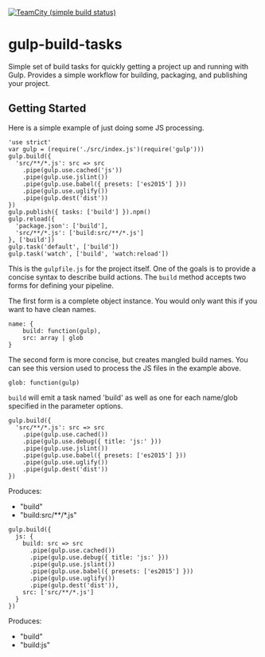 [![TeamCity (simple build status)](https://img.shields.io/teamcity/http/teamcity.jetbrains.com/s/bt345.svg?maxAge=2592000&style=flat-square&label=continuous)](https://build.nativecode.com/viewType.html?buildTypeId=nativecode_opensource_buildconfig_continuous)

# gulp-build-tasks
Simple set of build tasks for quickly getting a project up and running with Gulp.
Provides a simple workflow for building, packaging, and publishing your project.

## Getting Started
Here is a simple example of just doing some JS processing.

```
'use strict'
var gulp = (require('./src/index.js')(require('gulp')))
gulp.build({
  'src/**/*.js': src => src
    .pipe(gulp.use.cached('js'))
    .pipe(gulp.use.jslint())
    .pipe(gulp.use.babel({ presets: ['es2015'] }))
    .pipe(gulp.use.uglify())
    .pipe(gulp.dest('dist'))
})
gulp.publish({ tasks: ['build'] }).npm()
gulp.reload({
  'package.json': ['build'],
  'src/**/*.js': ['build:src/**/*.js']
}, ['build'])
gulp.task('default', ['build'])
gulp.task('watch', ['build', 'watch:reload'])
```

This is the `gulpfile.js` for the project itself. One of the goals is to provide a concise
syntax to describe build actions. The `build` method accepts two forms for defining your
pipeline.

The first form is a complete object instance. You would only want this if you want to have
clean names.
```
name: {
    build: function(gulp),
    src: array | glob
}
```

The second form is more concise, but creates mangled build names. You can see this version
used to process the JS files in the example above.
```
glob: function(gulp)
```

`build` will emit a task named 'build' as well as one for each name/glob specified in the
parameter options.

```
gulp.build({
  'src/**/*.js': src => src
    .pipe(gulp.use.cached())
    .pipe(gulp.use.debug({ title: 'js:' }))
    .pipe(gulp.use.jslint())
    .pipe(gulp.use.babel({ presets: ['es2015'] }))
    .pipe(gulp.use.uglify())
    .pipe(gulp.dest('dist'))
})
```
Produces:
- "build"
- "build:src/\*\*/\*.js"

```
gulp.build({
  js: {
    build: src => src
      .pipe(gulp.use.cached())
      .pipe(gulp.use.debug({ title: 'js:' }))
      .pipe(gulp.use.jslint())
      .pipe(gulp.use.babel({ presets: ['es2015'] }))
      .pipe(gulp.use.uglify())
      .pipe(gulp.dest('dist')),
    src: ['src/**/*.js']
  }
})
```
Produces:
- "build"
- "build:js"
